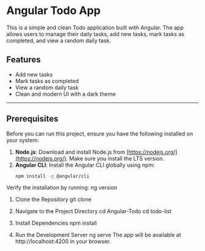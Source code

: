 # Angular Todo App

This is a simple and clean Todo application built with Angular. The app allows users to manage their daily tasks, add new tasks, mark tasks as completed, and view a random daily task.

## Features

- Add new tasks
- Mark tasks as completed
- View a random daily task
- Clean and modern UI with a dark theme

---

## Prerequisites

Before you can run this project, ensure you have the following installed on your system:

1. **Node.js**: Download and install Node.js from [https://nodejs.org/](https://nodejs.org/). Make sure you install the LTS version.
2. **Angular CLI**: Install the Angular CLI globally using npm:
   ```bash
   npm install -g @angular/cli
   ```

Verify the installation by running:
ng version

1. Clone the Repository
   git clone

2. Navigate to the Project Directory
   cd Angular-Todo
   cd todo-list

3. Install Dependencies
   npm install

4. Run the Development Server
   ng serve
   The app will be available at http://localhost:4200 in your browser.
